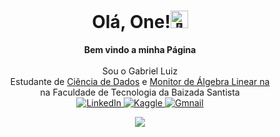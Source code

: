 <h1 align="center">Olá, One!<img src="https://github.com/wervlad/wervlad/assets/24524555/766d336d-b87d-44ba-807c-c51de2bc6b4d" width="28px" alt="👋"></h1>

<p align="center">
    <b>Bem vindo a minha Página</b><br><br>
    <a>
        Sou o Gabriel Luiz<br>
        Estudante de <a href="https://fatecrl.edu.br/cursos/ciencia-de-dados">Ciência de Dados</a> e <a href= "https://gabrielluizone.notion.site/Monitoria-a63bfe432c224921b0260ccb66a1f964">Monitor de Álgebra Linear na</a><br>
        na Faculdade de Tecnologia da Baizada Santista<br>
    </a>
    <a href="https://www.linkedin.com/in/gabrielluizone/">
        <img src="https://img.shields.io/badge/LinkedIn-404248?style=flat-&logo=linkedin" alt="LinkedIn">
    </a>
    <a href="https://www.kaggle.com/datasets/gabrielluizone">
        <img src="https://img.shields.io/badge/Kaggle-404248?style=flat&logo=kaggle" alt="Kaggle">
    </a>
    <a href="mailto:gabrielluizone@gmail.com">
        <img src="https://img.shields.io/badge/-Gmail-404248?style=flat-&labelColor=404248&logo=gmail&logoColor=white&link=gabrielluizone" alt="Gmnail">
    </a></br>
</p>

<p align="center">
  <a href="https://github.com/gabrielluizone">
    <img src="https://komarev.com/ghpvc/?username=gleverds&color=0F31DB&style=flat)" />
  </a>
</p>
